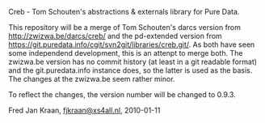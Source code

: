 Creb - Tom Schouten's abstractions & externals library for Pure Data.

This repository will be a merge of Tom Schouten's darcs version from http://zwizwa.be/darcs/creb/ and the pd-extended version from https://git.puredata.info/cgit/svn2git/libraries/creb.git/. As both have seen some independend development, this is an attenpt to merge both. The zwizwa.be version has no commit history (at least in a git readable format) and the git.puredata.info instance does, so the latter is used as the basis. The changes at the zwizwa.be seem rather minor.

To reflect the changes, the version number will be changed to 0.9.3.

Fred Jan Kraan, fjkraan@xs4all.nl, 2010-01-11
